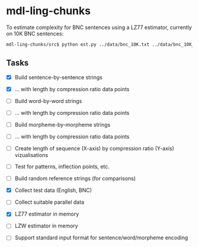# mdl-ling-chunks

To estimate complexity for BNC sentences using a LZ77 estimator, currently on 10K BNC sentences:

```bash
mdl-ling-chunks/src$ python est.py ../data/bnc_10K.txt ../data/bnc_10K_lz77.txt
```

## Tasks

- [x] Build sentence-by-sentence strings
- [x] ... with length by compression ratio data points
- [ ] Build word-by-word strings
- [ ] ... with length by compression ratio data points
- [ ] Build morpheme-by-morpheme strings
- [ ] ... with length by compression ratio data points
- [ ] Create length of sequence (X-axis) by compression ratio (Y-axis) vizualisations
- [ ] Test for patterns, inflection points, etc.
- [ ] Build random reference strings (for comparisons)

- [x] Collect test data (English, BNC)
- [ ] Collect suitable parallel data
- [x] LZ77 estimator in memory
- [ ] LZW estimator in memory
- [ ] Support standard input format for sentence/word/morpheme encoding